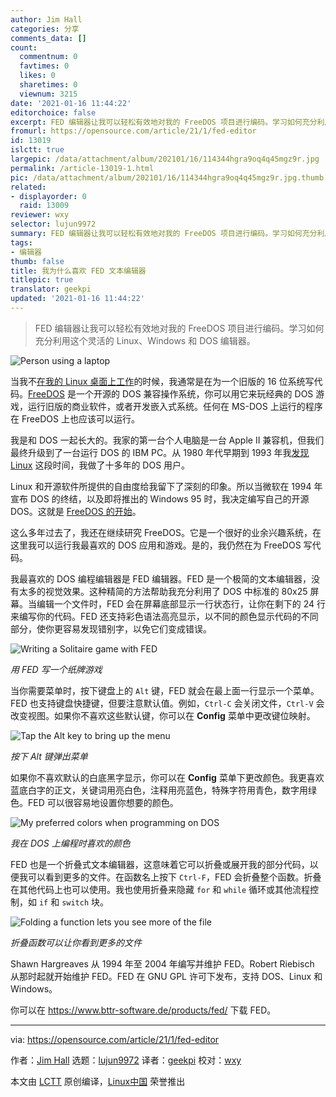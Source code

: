 ```yaml
---
author: Jim Hall
categories: 分享
comments_data: []
count:
  commentnum: 0
  favtimes: 0
  likes: 0
  sharetimes: 0
  viewnum: 3215
date: '2021-01-16 11:44:22'
editorchoice: false
excerpt: FED 编辑器让我可以轻松有效地对我的 FreeDOS 项目进行编码。学习如何充分利用这个灵活的 Linux、Windows 和 DOS 编辑器。
fromurl: https://opensource.com/article/21/1/fed-editor
id: 13019
islctt: true
largepic: /data/attachment/album/202101/16/114344hgra9oq4q45mgz9r.jpg
permalink: /article-13019-1.html
pic: /data/attachment/album/202101/16/114344hgra9oq4q45mgz9r.jpg.thumb.jpg
related:
- displayorder: 0
  raid: 13009
reviewer: wxy
selector: lujun9972
summary: FED 编辑器让我可以轻松有效地对我的 FreeDOS 项目进行编码。学习如何充分利用这个灵活的 Linux、Windows 和 DOS 编辑器。
tags:
- 编辑器
thumb: false
title: 我为什么喜欢 FED 文本编辑器
titlepic: true
translator: geekpi
updated: '2021-01-16 11:44:22'
---
```



> 
> FED 编辑器让我可以轻松有效地对我的 FreeDOS 项目进行编码。学习如何充分利用这个灵活的 Linux、Windows 和 DOS 编辑器。
> 
> 
> 


![](/data/attachment/album/202101/16/114344hgra9oq4q45mgz9r.jpg "Person using a laptop")


当我不[在我的 Linux 桌面上工作](https://opensource.com/article/19/9/business-creators-open-source-tools)的时候，我通常是在为一个旧版的 16 位系统写代码。[FreeDOS](https://opensource.com/article/19/6/freedos-anniversary) 是一个开源的 DOS 兼容操作系统，你可以用它来玩经典的 DOS 游戏，运行旧版的商业软件，或者开发嵌入式系统。任何在 MS-DOS 上运行的程序在 FreeDOS 上也应该可以运行。


我是和 DOS 一起长大的。我家的第一台个人电脑是一台 Apple II 兼容机，但我们最终升级到了一台运行 DOS 的 IBM PC。从 1980 年代早期到 1993 年我[发现 Linux](https://opensource.com/article/17/5/how-i-got-started-linux-jim-hall-freedos) 这段时间，我做了十多年的 DOS 用户。


Linux 和开源软件所提供的自由度给我留下了深刻的印象。所以当微软在 1994 年宣布 DOS 的终结，以及即将推出的 Windows 95 时，我决定编写自己的开源 DOS。这就是 [FreeDOS 的开始](https://opensource.com/article/17/5/how-i-got-started-linux-jim-hall-freedos)。


这么多年过去了，我还在继续研究 FreeDOS。它是一个很好的业余兴趣系统，在这里我可以运行我最喜欢的 DOS 应用和游戏。是的，我仍然在为 FreeDOS 写代码。


我最喜欢的 DOS 编程编辑器是 FED 编辑器。FED 是一个极简的文本编辑器，没有太多的视觉效果。这种精简的方法帮助我充分利用了 DOS 中标准的 80x25 屏幕。当编辑一个文件时，FED 会在屏幕底部显示一行状态行，让你在剩下的 24 行来编写你的代码。FED 还支持彩色语法高亮显示，以不同的颜色显示代码的不同部分，使你更容易发现错别字，以免它们变成错误。


![Writing a Solitaire game with FED](/data/attachment/album/202101/16/114424tw2fij432uiuz99v.png)


*用 FED 写一个纸牌游戏*


当你需要菜单时，按下键盘上的 `Alt` 键，FED 就会在最上面一行显示一个菜单。FED 也支持键盘快捷键，但要注意默认值。例如，`Ctrl-C` 会关闭文件，`Ctrl-V` 会改变视图。如果你不喜欢这些默认键，你可以在 **Config** 菜单中更改键位映射。


![Tap the Alt key to bring up the menu](/data/attachment/album/202101/16/114424ev0ueeinouog0s77.png)


*按下 Alt 键弹出菜单*


如果你不喜欢默认的白底黑字显示，你可以在 **Config** 菜单下更改颜色。我更喜欢蓝底白字的正文，关键词用亮白色，注释用亮蓝色，特殊字符用青色，数字用绿色。FED 可以很容易地设置你想要的颜色。


![My preferred colors when programming on DOS](/data/attachment/album/202101/16/114424irophy7rtvtus50v.png)


*我在 DOS 上编程时喜欢的颜色*


FED 也是一个折叠式文本编辑器，这意味着它可以折叠或展开我的部分代码，以便我可以看到更多的文件。在函数名上按下 `Ctrl-F`，FED 会折叠整个函数。折叠在其他代码上也可以使用。我也使用折叠来隐藏 `for` 和 `while` 循环或其他流程控制，如 `if` 和 `switch` 块。


![Folding a function lets you see more of the file](/data/attachment/album/202101/16/114424jf0nkfnlkkflniaz.png)


*折叠函数可以让你看到更多的文件*


Shawn Hargreaves 从 1994 年至 2004 年编写并维护 FED。Robert Riebisch 从那时起就开始维护 FED。FED 在 GNU GPL 许可下发布，支持 DOS、Linux 和 Windows。


你可以在 <https://www.bttr-software.de/products/fed/> 下载 FED。




---


via: <https://opensource.com/article/21/1/fed-editor>


作者：[Jim Hall](https://opensource.com/users/jim-hall) 选题：[lujun9972](https://github.com/lujun9972) 译者：[geekpi](https://github.com/geekpi) 校对：[wxy](https://github.com/wxy)


本文由 [LCTT](https://github.com/LCTT/TranslateProject) 原创编译，[Linux中国](https://linux.cn/) 荣誉推出
